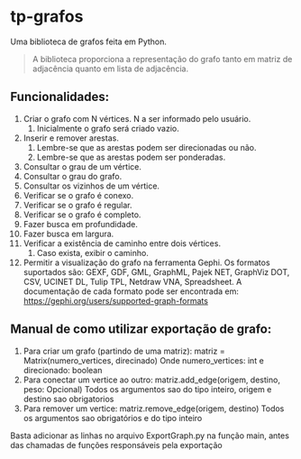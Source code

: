 # tp-grafos

Uma biblioteca de grafos feita em Python.

> A biblioteca proporciona a representação do grafo tanto em matriz de adjacência quanto em lista de adjacência.

## Funcionalidades:

1. Criar o grafo com N vértices. N a ser informado pelo usuário.
   1. Inicialmente o grafo será criado vazio.
2. Inserir e remover arestas.
   1. Lembre-se que as arestas podem ser direcionadas ou não.
   2. Lembre-se que as arestas podem ser ponderadas.
3. Consultar o grau de um vértice.
4. Consultar o grau do grafo.
5. Consultar os vizinhos de um vértice.
6. Verificar se o grafo é conexo.
7. Verificar se o grafo é regular.
8. Verificar se o grafo é completo.
9. Fazer busca em profundidade.
10. Fazer busca em largura.
11. Verificar a existência de caminho entre dois vértices.
    1. Caso exista, exibir o caminho.
12. Permitir a visualização do grafo na ferramenta Gephi. Os formatos suportados são: GEXF, GDF, GML, GraphML, Pajek NET, GraphViz DOT, CSV, UCINET DL, Tulip TPL, Netdraw VNA, Spreadsheet. A documentação de cada formato pode ser encontrada em: https://gephi.org/users/supported-graph-formats

## Manual de como utilizar exportação de grafo:

1. Para criar um grafo (partindo de uma matriz):
   matriz = Matrix(numero_vertices, direcinado)
   Onde numero_vertices: int e direcionado: boolean
2. Para conectar um vertice ao outro:
   matriz.add_edge(origem, destino, peso: Opcional)
   Todos os argumentos sao do tipo inteiro, origem e destino sao obrigatorios
3. Para remover um vertice:
   matriz.remove_edge(origem, destino)
   Todos os argumentos sao obrigatórios e do tipo inteiro

Basta adicionar as linhas no arquivo ExportGraph.py na função main, antes das chamadas de funções responsáveis pela exportação
